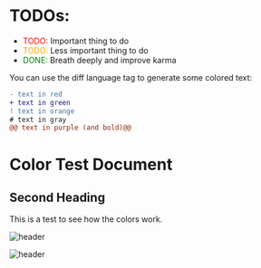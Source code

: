 <style>
r { color: Red }
o { color: Orange }
g { color: Green }
</style>

# TODOs:

- <r>TODO:</r> Important thing to do
- <o>TODO:</o> Less important thing to do
- <g>DONE:</g> Breath deeply and improve karma

You can use the diff language tag to generate some colored text:

```diff
- text in red
+ text in green
! text in orange
# text in gray
@@ text in purple (and bold)@@
```
# Color Test Document

## Second Heading

This is a test to see how the colors work.

![header](https://capsule-render.vercel.app/api?type=wave&color=gradient&height=300&section=footer&text=Rect&fontSize=90)

![header](https://capsule-render.vercel.app/api?type=rounded&color=gradient&height=300&section=header&text=%20Code%20Kombat%20&fontSize=80&textBg=true&animation=fadeIn)
